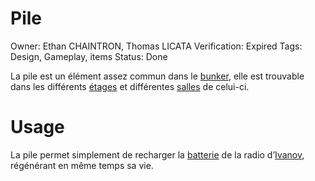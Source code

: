 # Pile

Owner: Ethan CHAINTRON, Thomas LICATA
Verification: Expired
Tags: Design, Gameplay, items
Status: Done

La pile est un élément assez commun dans le [bunker](Bunker%201b821ee4355d805997a0c7c6f2d4c0c9.md), elle est trouvable dans les différents [étages](E%CC%81tages%201b821ee4355d80698408e7b9216101ae.md) et différentes [salles](Salles%201b821ee4355d80a88d04ed95cbce28bf.md) de celui-ci.

# Usage

La pile permet simplement de recharger la [batterie](https://www.notion.so/1b821ee4355d802a95ded9534d7ee00c?pvs=21) de la radio d’[Ivanov](Ivanov%20Belinski%2019021ee4355d80339a82f32c11a82668.md), régénérant en même temps sa vie.